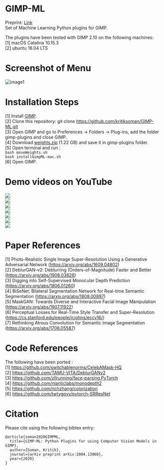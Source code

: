 # GIMP-ML
Preprint: [Link](https://arxiv.org/abs/2004.13060) <br>
Set of Machine Learning Python plugins for GIMP. 

The plugins have been tested with GIMP 2.10 on the following machines: <br>
[1] macOS Catalina 10.15.3 <br>
[2] ubuntu 18.04 LTS

# Screenshot of Menu
![image1](https://github.com/kritiksoman/GIMP-ML/blob/master/screenshot.png)


# Installation Steps
[1] Install [GIMP](https://www.gimp.org/downloads/).<br>
[2] Clone this repository: git clone https://github.com/kritiksoman/GIMP-ML.git <br>
[3] Open GIMP and go to Preferences -> Folders -> Plug-ins, add the folder gimp-plugins and close GIMP. <br>
[4] Download [weights.zip](https://drive.google.com/open?id=1mqzDnxtXQ75lVqlQ8tUeua68lDqUgUVe) (1.22 GB) and save it in gimp-plugins folder. <br>
[5] Open terminal and run : <br>
    ```bash moveWeights.sh ```
    <br>
    ```bash installGimpML-mac.sh```<br>
[6] Open GIMP.

# Demo videos on YouTube
[![](http://img.youtube.com/vi/U1CieWi--gc/0.jpg)](http://www.youtube.com/watch?v=U1CieWi--gc "") <br>
[![](http://img.youtube.com/vi/HeBgWcXFQpI/0.jpg)](http://www.youtube.com/watch?v=HeBgWcXFQpI "") <br>
[![](http://img.youtube.com/vi/adgHtu4chyU/0.jpg)](http://www.youtube.com/watch?v=adgHtu4chyU "") <br>
[![](http://img.youtube.com/vi/q9Ny5XqIUKk/0.jpg)](http://www.youtube.com/watch?v=q9Ny5XqIUKk "") <br>
[![](http://img.youtube.com/vi/thS8VqPvuhE/0.jpg)](http://www.youtube.com/watch?v=thS8VqPvuhE "") <br>
[![](http://img.youtube.com/vi/kXYsWvOB4uk/0.jpg)](http://www.youtube.com/watch?v=kXYsWvOB4uk "") <br>
[![](http://img.youtube.com/vi/HVwISLRow_0/0.jpg)](http://www.youtube.com/watch?v=HVwISLRow_0 "")

# Paper References
[1] Photo-Realistic Single Image Super-Resolution Using a Generative Adversarial Network (https://arxiv.org/abs/1609.04802) <br>
[2] DeblurGAN-v2: Deblurring (Orders-of-Magnitude) Faster and Better (https://arxiv.org/abs/1908.03826) <br>
[3] Digging into Self-Supervised Monocular Depth Prediction (https://arxiv.org/abs/1806.01260) <br>
[4] BiSeNet: Bilateral Segmentation Network for Real-time Semantic Segmentation (https://arxiv.org/abs/1808.00897) <br>
[5] MaskGAN: Towards Diverse and Interactive Facial Image Manipulation (https://arxiv.org/abs/1907.11922) <br>
[6] Perceptual Losses for Real-Time Style Transfer and Super-Resolution (https://cs.stanford.edu/people/jcjohns/eccv16/) <br>
[7] Rethinking Atrous Convolution for Semantic Image Segmentation (https://arxiv.org/abs/1706.05587) <br>

# Code References
The following have been ported : <br>
[1] https://github.com/switchablenorms/CelebAMask-HQ <br>
[2] https://github.com/TAMU-VITA/DeblurGANv2 <br>
[3] https://github.com/zllrunning/face-parsing.PyTorch <br>
[4] https://github.com/nianticlabs/monodepth2 <br>
[5] https://github.com/richzhang/colorization <br>
[6] https://github.com/twtygqyy/pytorch-SRResNet

# Citation
Please cite using the following bibtex entry:

```
@article{soman2020GIMPML,
  title={GIMP-ML: Python Plugins for using Computer Vision Models in GIMP},
  author={Soman, Kritik},
  journal={arXiv preprint arXiv:2004.13060},
  year={2020}
}
```
